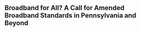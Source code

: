 ## Broadband for All? A Call for Amended Broadband Standards in Pennsylvania and Beyond  

<script src="https://carnegiemellon.shorthandstories.com/broadband-for-all-a-call-for-amended-broadband-standards-in-pennsylvania-and-beyond/embed.js"></script>
